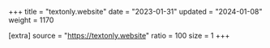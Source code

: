 +++
title = "textonly.website"
date = "2023-01-31"
updated = "2024-01-08"
weight = 1170

[extra]
source = "https://textonly.website"
ratio = 100
size = 1
+++
